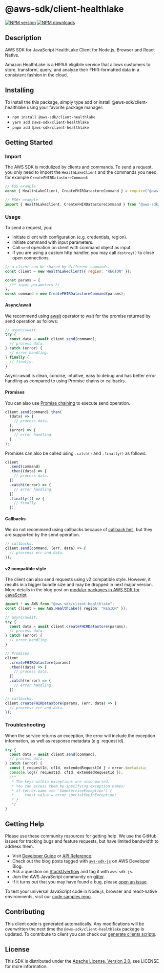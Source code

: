 # @aws-sdk/client-healthlake

[![NPM version](https://img.shields.io/npm/v/@aws-sdk/client-healthlake/latest.svg)](https://www.npmjs.com/package/@aws-sdk/client-healthlake)
[![NPM downloads](https://img.shields.io/npm/dm/@aws-sdk/client-healthlake.svg)](https://www.npmjs.com/package/@aws-sdk/client-healthlake)

## Description

AWS SDK for JavaScript HealthLake Client for Node.js, Browser and React Native.

<p>Amazon HealthLake is a HIPAA eligibile service that allows customers to store,
transform, query, and analyze their FHIR-formatted data in a consistent fashion in the cloud.</p>

## Installing

To install the this package, simply type add or install @aws-sdk/client-healthlake
using your favorite package manager:

- `npm install @aws-sdk/client-healthlake`
- `yarn add @aws-sdk/client-healthlake`
- `pnpm add @aws-sdk/client-healthlake`

## Getting Started

### Import

The AWS SDK is modulized by clients and commands.
To send a request, you only need to import the `HealthLakeClient` and
the commands you need, for example `CreateFHIRDatastoreCommand`:

```js
// ES5 example
const { HealthLakeClient, CreateFHIRDatastoreCommand } = require("@aws-sdk/client-healthlake");
```

```ts
// ES6+ example
import { HealthLakeClient, CreateFHIRDatastoreCommand } from "@aws-sdk/client-healthlake";
```

### Usage

To send a request, you:

- Initiate client with configuration (e.g. credentials, region).
- Initiate command with input parameters.
- Call `send` operation on client with command object as input.
- If you are using a custom http handler, you may call `destroy()` to close open connections.

```js
// a client can be shared by different commands.
const client = new HealthLakeClient({ region: "REGION" });

const params = {
  /** input parameters */
};
const command = new CreateFHIRDatastoreCommand(params);
```

#### Async/await

We recommend using [await](https://developer.mozilla.org/en-US/docs/Web/JavaScript/Reference/Operators/await)
operator to wait for the promise returned by send operation as follows:

```js
// async/await.
try {
  const data = await client.send(command);
  // process data.
} catch (error) {
  // error handling.
} finally {
  // finally.
}
```

Async-await is clean, concise, intuitive, easy to debug and has better error handling
as compared to using Promise chains or callbacks.

#### Promises

You can also use [Promise chaining](https://developer.mozilla.org/en-US/docs/Web/JavaScript/Guide/Using_promises#chaining)
to execute send operation.

```js
client.send(command).then(
  (data) => {
    // process data.
  },
  (error) => {
    // error handling.
  }
);
```

Promises can also be called using `.catch()` and `.finally()` as follows:

```js
client
  .send(command)
  .then((data) => {
    // process data.
  })
  .catch((error) => {
    // error handling.
  })
  .finally(() => {
    // finally.
  });
```

#### Callbacks

We do not recommend using callbacks because of [callback hell](http://callbackhell.com/),
but they are supported by the send operation.

```js
// callbacks.
client.send(command, (err, data) => {
  // proccess err and data.
});
```

#### v2 compatible style

The client can also send requests using v2 compatible style.
However, it results in a bigger bundle size and may be dropped in next major version. More details in the blog post
on [modular packages in AWS SDK for JavaScript](https://aws.amazon.com/blogs/developer/modular-packages-in-aws-sdk-for-javascript/)

```ts
import * as AWS from "@aws-sdk/client-healthlake";
const client = new AWS.HealthLake({ region: "REGION" });

// async/await.
try {
  const data = await client.createFHIRDatastore(params);
  // process data.
} catch (error) {
  // error handling.
}

// Promises.
client
  .createFHIRDatastore(params)
  .then((data) => {
    // process data.
  })
  .catch((error) => {
    // error handling.
  });

// callbacks.
client.createFHIRDatastore(params, (err, data) => {
  // proccess err and data.
});
```

### Troubleshooting

When the service returns an exception, the error will include the exception information,
as well as response metadata (e.g. request id).

```js
try {
  const data = await client.send(command);
  // process data.
} catch (error) {
  const { requestId, cfId, extendedRequestId } = error.$metadata;
  console.log({ requestId, cfId, extendedRequestId });
  /**
   * The keys within exceptions are also parsed.
   * You can access them by specifying exception names:
   * if (error.name === 'SomeServiceException') {
   *     const value = error.specialKeyInException;
   * }
   */
}
```

## Getting Help

Please use these community resources for getting help.
We use the GitHub issues for tracking bugs and feature requests, but have limited bandwidth to address them.

- Visit [Developer Guide](https://docs.aws.amazon.com/sdk-for-javascript/v3/developer-guide/welcome.html)
  or [API Reference](https://docs.aws.amazon.com/AWSJavaScriptSDK/v3/latest/index.html).
- Check out the blog posts tagged with [`aws-sdk-js`](https://aws.amazon.com/blogs/developer/tag/aws-sdk-js/)
  on AWS Developer Blog.
- Ask a question on [StackOverflow](https://stackoverflow.com/questions/tagged/aws-sdk-js) and tag it with `aws-sdk-js`.
- Join the AWS JavaScript community on [gitter](https://gitter.im/aws/aws-sdk-js-v3).
- If it turns out that you may have found a bug, please [open an issue](https://github.com/aws/aws-sdk-js-v3/issues/new/choose).

To test your universal JavaScript code in Node.js, browser and react-native environments,
visit our [code samples repo](https://github.com/aws-samples/aws-sdk-js-tests).

## Contributing

This client code is generated automatically. Any modifications will be overwritten the next time the `@aws-sdk/client-healthlake` package is updated.
To contribute to client you can check our [generate clients scripts](https://github.com/aws/aws-sdk-js-v3/tree/main/scripts/generate-clients).

## License

This SDK is distributed under the
[Apache License, Version 2.0](http://www.apache.org/licenses/LICENSE-2.0),
see LICENSE for more information.
